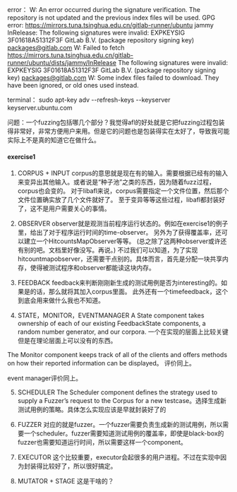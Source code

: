 

error：
W: An error occurred during the signature verification. The repository is not updated and the previous index files will be used. GPG error: https://mirrors.tuna.tsinghua.edu.cn/gitlab-runner/ubuntu jammy InRelease: The following signatures were invalid: EXPKEYSIG 3F01618A51312F3F GitLab B.V. (package repository signing key) <packages@gitlab.com>
W: Failed to fetch https://mirrors.tuna.tsinghua.edu.cn/gitlab-runner/ubuntu/dists/jammy/InRelease  The following signatures were invalid: EXPKEYSIG 3F01618A51312F3F GitLab B.V. (package repository signing key) <packages@gitlab.com>
W: Some index files failed to download. They have been ignored, or old ones used instead.

terminal：
sudo apt-key adv --refresh-keys --keyserver keyserver.ubuntu.com

问题：一个fuzzing包括哪几个部分？我觉得afl的好处就是它把fuzzing过程包装得非常好，非常方便用户来用。但是它的问题也是包装得实在太好了，导致我可能实际上不是真的知道它在做什么。

#### exercise1

1. CORPUS + INPUT
corpus的意思就是现在有的输入。需要根据已经有的输入来变异出其他输入。或者说是“种子池”之类的东西，因为随着fuzz过程，corpus也会变的。
对于libafl来说，corpus需要指定一个文件位置，然后那个文件位置确实放了几个文件就好了。
至于变异等等这些过程，libafl都封装好了，这不是用户需要关心的事情。

2. OBSERVER
observer就是观测当前程序运行状态的。例如在exercise1的例子里，给出了对于程序运行时间的time-observer。
另外为了获得覆盖率，还可以建立一个HitcountsMapObserver等等。
(总之除了这两种observer或许还有别的吧。文档里好像没写。再说。)
不过我们可以知道，为了实现hitcountmapobserver，还需要干点别的。具体而言，首先是分配一块共享内存，使得被测试程序和observer都能读这块内存。

3. FEEDBACK
feedback来判断刚刚新生成的测试用例是否为interesting的。如果是的话，那么就将其加入corpus里面。
此外还有一个timefeedback，这个到底会用来做什么我也不知道。

4. STATE，MONITOR，EVENTMANAGER
A State component takes ownership of each of our existing FeedbackState components, a random number generator, and our corpora.
一个在实现的层面上比较关键但是在理论层面上可以没有的东西。

The Monitor component keeps track of all of the clients and offers methods on how their reported information can be displayed。
评价同上。

event manager评价同上。

5. SCHEDULER
The Scheduler component defines the strategy used to supply a Fuzzer’s request to the Corpus for a new testcase。选择生成新测试用例的策略。具体怎么实现应该是早就封装好了的

6. FUZZER
对应的就是fuzzer。一个fuzzer需要负责生成新的测试用例，所以需要一个scheduler。fuzzer需要知道测试用例的覆盖率，即使是black-box的fuzzer也需要知道运行时间，所以需要这样一个component。

7. EXECUTOR
这个比较重要，executor会起很多的用户进程。不过在实现中因为封装得比较好了，所以很好搞定。

8. MUTATOR + STAGE
这是干啥的？